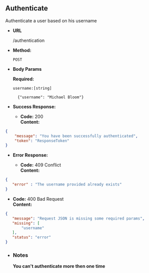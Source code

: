 

**Authenticate**
----
  Authenticate a user based on his username

* **URL**

  /authentication

* **Method:**
  
  `POST`
  

* **Body Params**

     **Required:**
 
   `username:[string]`
    
   
        {"username": "Michael Bloom"}

* **Success Response:**
  

  * **Code:** 200 <br />
    **Content:**
```json
{
    "message": "You have been successfully authenticated",
    "token": "ResponseToken"
}
```

 
* **Error Response:**

  * **Code:** 409 Conflict <br />
    **Content:**
 ```json
{
    "error" : "The username provided already exists"
}
```
    
   * **Code:** 400 Bad Request <br />
     **Content:** 
 ```json
 {
    "message": "Request JSON is missing some required params",
    "missing": [
        "username"
    ],
    "status": "error"
}
```

 
 * ### Notes
 
    **You can't authenticate more then one time**
